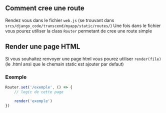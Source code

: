 ## Comment cree une route
Rendez vous dans le fichier `web.js` (se trouvant dans `srcs/django_code/transcend/myapp/static/routes/`)
Une fois dans le fichier vous pourez utiliser la class `Router` permetant de cree une route simple

## Render une page HTML
Si vous souhaitez renvoyer une page html vous pourez utiliser `render(file)` (le .html ansi que le chemain static est ajouter par defaut)

### Exemple
```js
Router.set('/exemple', () => {
    // logic de cette page

    render('exemple')
})
```